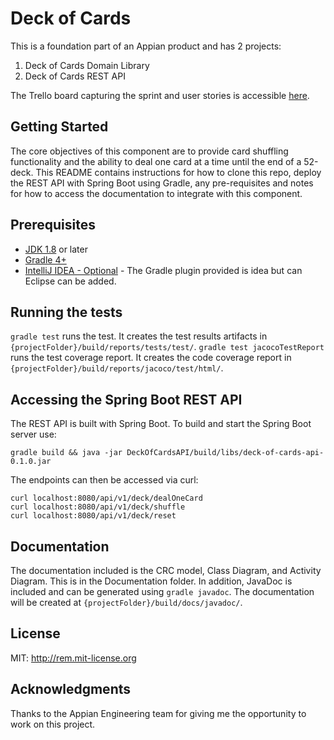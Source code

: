 # Deck of Cards

This is a foundation part of an Appian product and has 2 projects:

1. Deck of Cards Domain Library
2. Deck of Cards REST API

The Trello board capturing the sprint and user stories is accessible [here](https://trello.com/b/Iqkrc32s/deck-of-cards).

## Getting Started

The core objectives of this component are to provide card shuffling functionality and the ability to deal one card at a
time until the end of a 52-deck. This README contains instructions for how to clone this repo, deploy the REST API with
Spring Boot using Gradle, any pre-requisites and notes for how to access the documentation to integrate with this
component.

## Prerequisites

- [JDK 1.8](http://www.oracle.com/technetwork/java/javase/downloads/index.html) or later
- [Gradle 4+](http://www.gradle.org/downloads)
- [IntelliJ IDEA - Optional](https://spring.io/guides/gs/intellij-idea/) - The Gradle plugin provided is idea but can
Eclipse can be added.

## Running the tests

`gradle test` runs the test. It creates the test results artifacts in `{projectFolder}/build/reports/tests/test/`.
`gradle test jacocoTestReport` runs the test coverage report. It creates the code coverage report in
`{projectFolder}/build/reports/jacoco/test/html/`.

## Accessing the Spring Boot REST API

The REST API is built with Spring Boot. To build and start the Spring Boot server use:

`gradle build && java -jar DeckOfCardsAPI/build/libs/deck-of-cards-api-0.1.0.jar`

The endpoints can then be accessed via curl:

```
curl localhost:8080/api/v1/deck/dealOneCard
curl localhost:8080/api/v1/deck/shuffle
curl localhost:8080/api/v1/deck/reset
```

## Documentation

The documentation included is the CRC model, Class Diagram, and Activity Diagram. This is in the Documentation folder.
In addition, JavaDoc is included and can be generated using `gradle javadoc`. The documentation will be created at
`{projectFolder}/build/docs/javadoc/`.

## License

MIT: http://rem.mit-license.org

## Acknowledgments

Thanks to the Appian Engineering team for giving me the opportunity to work on this project. 
